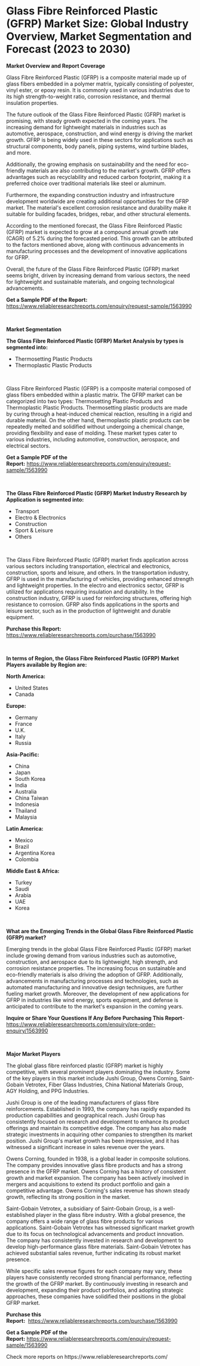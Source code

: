 <p><h1>Glass Fibre Reinforced Plastic (GFRP) Market Size: Global Industry Overview, Market Segmentation and Forecast (2023 to 2030)</h1></p><p><strong>Market Overview and Report Coverage</strong></p>
<p><p>Glass Fibre Reinforced Plastic (GFRP) is a composite material made up of glass fibers embedded in a polymer matrix, typically consisting of polyester, vinyl ester, or epoxy resin. It is commonly used in various industries due to its high strength-to-weight ratio, corrosion resistance, and thermal insulation properties.</p><p>The future outlook of the Glass Fibre Reinforced Plastic (GFRP) market is promising, with steady growth expected in the coming years. The increasing demand for lightweight materials in industries such as automotive, aerospace, construction, and wind energy is driving the market growth. GFRP is being widely used in these sectors for applications such as structural components, body panels, piping systems, wind turbine blades, and more.</p><p>Additionally, the growing emphasis on sustainability and the need for eco-friendly materials are also contributing to the market's growth. GFRP offers advantages such as recyclability and reduced carbon footprint, making it a preferred choice over traditional materials like steel or aluminum.</p><p>Furthermore, the expanding construction industry and infrastructure development worldwide are creating additional opportunities for the GFRP market. The material's excellent corrosion resistance and durability make it suitable for building facades, bridges, rebar, and other structural elements.</p><p>According to the mentioned forecast, the Glass Fibre Reinforced Plastic (GFRP) market is expected to grow at a compound annual growth rate (CAGR) of 5.2% during the forecasted period. This growth can be attributed to the factors mentioned above, along with continuous advancements in manufacturing processes and the development of innovative applications for GFRP.</p><p>Overall, the future of the Glass Fibre Reinforced Plastic (GFRP) market seems bright, driven by increasing demand from various sectors, the need for lightweight and sustainable materials, and ongoing technological advancements.</p></p>
<p><strong>Get a Sample PDF of the Report:</strong> <a href="https://www.reliableresearchreports.com/enquiry/request-sample/1563990">https://www.reliableresearchreports.com/enquiry/request-sample/1563990</a></p>
<p>&nbsp;</p>
<p><strong>Market Segmentation</strong></p>
<p><strong>The Glass Fibre Reinforced Plastic (GFRP) Market Analysis by types is segmented into:</strong></p>
<p><ul><li>Thermosetting Plastic Products</li><li>Thermoplastic Plastic Products</li></ul></p>
<p>&nbsp;</p>
<p><p>Glass Fibre Reinforced Plastic (GFRP) is a composite material composed of glass fibers embedded within a plastic matrix. The GFRP market can be categorized into two types: Thermosetting Plastic Products and Thermoplastic Plastic Products. Thermosetting plastic products are made by curing through a heat-induced chemical reaction, resulting in a rigid and durable material. On the other hand, thermoplastic plastic products can be repeatedly melted and solidified without undergoing a chemical change, providing flexibility and ease of molding. These market types cater to various industries, including automotive, construction, aerospace, and electrical sectors.</p></p>
<p><strong>Get a Sample PDF of the Report:</strong>&nbsp;<a href="https://www.reliableresearchreports.com/enquiry/request-sample/1563990">https://www.reliableresearchreports.com/enquiry/request-sample/1563990</a></p>
<p>&nbsp;</p>
<p><strong>The Glass Fibre Reinforced Plastic (GFRP) Market Industry Research by Application is segmented into:</strong></p>
<p><ul><li>Transport</li><li>Electro & Electronics</li><li>Construction</li><li>Sport & Leisure</li><li>Others</li></ul></p>
<p>&nbsp;</p>
<p><p>The Glass Fibre Reinforced Plastic (GFRP) market finds application across various sectors including transportation, electrical and electronics, construction, sports and leisure, and others. In the transportation industry, GFRP is used in the manufacturing of vehicles, providing enhanced strength and lightweight properties. In the electro and electronics sector, GFRP is utilized for applications requiring insulation and durability. In the construction industry, GFRP is used for reinforcing structures, offering high resistance to corrosion. GFRP also finds applications in the sports and leisure sector, such as in the production of lightweight and durable equipment.</p></p>
<p><strong>Purchase this Report:</strong>&nbsp; <a href="https://www.reliableresearchreports.com/purchase/1563990">https://www.reliableresearchreports.com/purchase/1563990</a></p>
<p>&nbsp;</p>
<p><strong>In terms of Region, the Glass Fibre Reinforced Plastic (GFRP) Market Players available by Region are:</strong></p>
<p>
    <p> <strong> North America: </strong>
        <ul>
            <li>United States</li>
            <li>Canada</li>
        </ul>
        </p> 
    <p> <strong> Europe: </strong>
        <ul>
            <li>Germany</li>
            <li>France</li>
            <li>U.K.</li>
            <li>Italy</li>
            <li>Russia</li>
        </ul>
        </p> 
    <p> <strong> Asia-Pacific: </strong>
        <ul>
            <li>China</li>
            <li>Japan</li>
            <li>South Korea</li>
            <li>India</li>
            <li>Australia</li>
            <li>China Taiwan</li>
            <li>Indonesia</li>
            <li>Thailand</li>
            <li>Malaysia</li>
        </ul>
        </p> 
    <p> <strong> Latin America: </strong>
        <ul>
            <li>Mexico</li>
            <li>Brazil</li>
            <li>Argentina Korea</li>
            <li>Colombia</li>
        </ul>
        </p> 
    <p> <strong> Middle East & Africa: </strong>
        <ul>
            <li>Turkey</li>
            <li>Saudi</li>
            <li>Arabia</li>
            <li>UAE</li>
            <li>Korea</li>
        </ul>
    </p>
    </p>
<p>&nbsp;</p>
<p><strong>What are the Emerging Trends in the Global Glass Fibre Reinforced Plastic (GFRP) market?</strong></p>
<p><p>Emerging trends in the global Glass Fibre Reinforced Plastic (GFRP) market include growing demand from various industries such as automotive, construction, and aerospace due to its lightweight, high strength, and corrosion resistance properties. The increasing focus on sustainable and eco-friendly materials is also driving the adoption of GFRP. Additionally, advancements in manufacturing processes and technologies, such as automated manufacturing and innovative design techniques, are further fueling market growth. Moreover, the development of new applications for GFRP in industries like wind energy, sports equipment, and defense is anticipated to contribute to the market's expansion in the coming years.</p></p>
<p><strong>Inquire or Share Your Questions If Any Before Purchasing This Report</strong>- <a href="https://www.reliableresearchreports.com/enquiry/pre-order-enquiry/1563990">https://www.reliableresearchreports.com/enquiry/pre-order-enquiry/1563990</a></p>
<p>&nbsp;</p>
<p><strong>Major Market Players</strong></p>
<p><p>The global glass fibre reinforced plastic (GFRP) market is highly competitive, with several prominent players dominating the industry. Some of the key players in this market include Jushi Group, Owens Corning, Saint-Gobain Vetrotex, Fiber Glass Industries, China National Materials Group, AGY Holding, and PPG Industries.</p><p>Jushi Group is one of the leading manufacturers of glass fibre reinforcements. Established in 1993, the company has rapidly expanded its production capabilities and geographical reach. Jushi Group has consistently focused on research and development to enhance its product offerings and maintain its competitive edge. The company has also made strategic investments in acquiring other companies to strengthen its market position. Jushi Group's market growth has been impressive, and it has witnessed a significant increase in sales revenue over the years.</p><p>Owens Corning, founded in 1938, is a global leader in composite solutions. The company provides innovative glass fibre products and has a strong presence in the GFRP market. Owens Corning has a history of consistent growth and market expansion. The company has been actively involved in mergers and acquisitions to extend its product portfolio and gain a competitive advantage. Owens Corning's sales revenue has shown steady growth, reflecting its strong position in the market.</p><p>Saint-Gobain Vetrotex, a subsidiary of Saint-Gobain Group, is a well-established player in the glass fibre industry. With a global presence, the company offers a wide range of glass fibre products for various applications. Saint-Gobain Vetrotex has witnessed significant market growth due to its focus on technological advancements and product innovation. The company has consistently invested in research and development to develop high-performance glass fibre materials. Saint-Gobain Vetrotex has achieved substantial sales revenue, further indicating its robust market presence.</p><p>While specific sales revenue figures for each company may vary, these players have consistently recorded strong financial performance, reflecting the growth of the GFRP market. By continuously investing in research and development, expanding their product portfolios, and adopting strategic approaches, these companies have solidified their positions in the global GFRP market.</p></p>
<p><strong>Purchase this Report:</strong>&nbsp;&nbsp;<a href="https://www.reliableresearchreports.com/purchase/1563990">https://www.reliableresearchreports.com/purchase/1563990</a></p>
<p></p>
<p><strong>Get a Sample PDF of the Report:</strong>&nbsp;<a href="https://www.reliableresearchreports.com/enquiry/request-sample/1563990">https://www.reliableresearchreports.com/enquiry/request-sample/1563990</a></p>
<p>Check more reports on https://www.reliableresearchreports.com/</p>